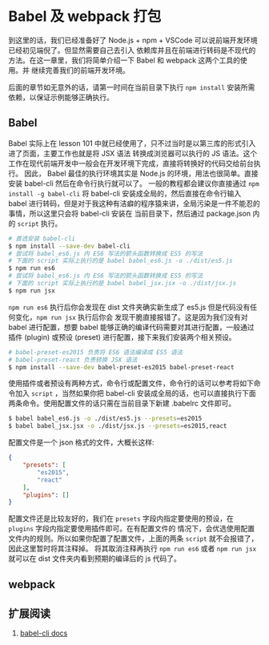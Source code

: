 # Babel 及 webpack 打包

到这里的话，我们已经准备好了 Node.js + npm + VSCode 可以说前端开发环境已经初见端倪了。但显然需要自己去引入
依赖库并且在前端进行转码是不现代的方法。在这一章里，我们将简单介绍一下 Babel 和 webpack 这两个工具的使用。并
继续完善我们的前端开发环境。

后面的章节如无意外的话，请第一时间在当前目录下执行 `npm install` 安装所需依赖，以保证示例能够正确执行。

## Babel

Babel 实际上在 lesson 101 中就已经使用了，只不过当时是以第三库的形式引入进了页面，主要工作也就是将 JSX 语法
转换成浏览器可以执行的 JS 语法。这个工作在现代前端开发中一般会在开发环境下完成，直接将转换好的代码交给前台执行。
因此， Babel 最佳的执行环境其实是 Node.js 的环境，用法也很简单。直接安装 babel-cli 然后在命令行执行就可以了。
一般的教程都会建议你直接通过 `npm install -g babel-cli` 将 babel-cli 安装成全局的，然后直接在命令行输入 
babel 进行转码，但是对于我这种有洁癖的程序猿来讲，全局污染是一件不能忍的事情，所以这里只会将 babel-cli 安装在
当前目录下，然后通过 package.json 内的 `script` 执行。

```bash
# 首选安装 babel-cli
$ npm install --save-dev babel-cli
# 尝试将 babel_es6.js 内 ES6 写法的箭头函数转换成 ES5 的写法
# 下面的 script 实际上执行的是 babel babel_es6.js -o ./dist/es5.js
$ npm run es6
# 尝试将 babel_es6.js 内 ES6 写法的箭头函数转换成 ES5 的写法
# 下面的 script 实际上执行的是 babel babel_jsx.jsx -o ./dist/jsx.js
$ npm run jsx
```

`npm run es6` 执行后你会发现在 dist 文件夹确实新生成了 es5.js 但是代码没有任何变化，`npm run jsx` 执行后你会
发现干脆直接报错了。这是因为我们没有对 babel 进行配置，想要 babel 能够正确的编译代码需要对其进行配置，一般通过插件 
(plugin) 或预设 (preset) 进行配置，接下来我们安装两个相关预设。

```bash
# babel-preset-es2015 负责将 ES6 语法编译成 ES5 语法
# babel-preset-react 负责转换 JSX 语法
$ npm install --save-dev babel-preset-es2015 babel-preset-react
```

使用插件或者预设有两种方式，命令行或配置文件，命令行的话可以参考将如下命令加入 `script` ，当然如果你把 babel-cli 
安装成全局的话，也可以直接执行下面两条命令。使用配置文件的话只需在当前目录下新建 .babelrc 文件即可。

```bash
$ babel babel_es6.js -o ./dist/es5.js --presets=es2015
$ babel babel_jsx.jsx -o ./dist/jsx.js --presets=es2015,react
```

配置文件是一个 json 格式的文件，大概长这样:

```json
{
    "presets": [
        "es2015",
        "react"
    ],
    "plugins": []
}
```

配置文件还是比较友好的，我们在 `presets` 字段内指定要使用的预设，在 `plugins` 字段内指定要使用插件即可。在有配置文件的
情况下，会优选使用配置文件内的规则。所以如果你配置了配置文件，上面的两条 `script` 就不会报错了，因此这里暂时将其注释掉。
将其取消注释再执行 `npm run es6` 或者 `npm run jsx` 就可以在 dist 文件夹内看到预期的编译后的 js 代码了。

## webpack

## 扩展阅读

1. [babel-cli docs](https://babeljs.io/docs/usage/cli/)

